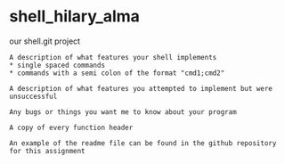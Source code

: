 # shell_hilary_alma
our shell.git project
    
    A description of what features your shell implements
    * single spaced commands
    * commands with a semi colon of the format "cmd1;cmd2"
    
    A description of what features you attempted to implement but were unsuccessful
    
    Any bugs or things you want me to know about your program
        
    A copy of every function header
    
    An example of the readme file can be found in the github repository for this assignment
